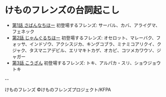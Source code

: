 # けものフレンズの台詞起こし

* [第1話 さばんなちほー](01.md) 初登場するフレンズ: サーバル、カバ、アライグマ、フェネック
* [第2話 じゃんぐるちほー](02.md) 初登場するフレンズ: オセロット、マレーバク、フォッサ、インドゾウ、アクシスジカ、キングコブラ、ミナミコアリクイ、クジャク、タスマニアデビル、エリマキトカゲ、オカピ、コツメカワウソ、ジャガー
* [第3話 こうざん](03.md) 初登場するフレンズ: トキ、アルパカ・スリ、ショウジョウトキ

--

けものフレンズ &copy;けものフレンズプロジェクト/KFPA
